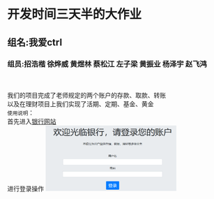 # 开发时间三天半的大作业
## 组名:我爱ctrl
### 组员:招浩楷 徐烨威 黄煜林 蔡松江 左子梁 黄振业 杨泽宇 赵飞鸿
<br><br>
我们的项目完成了老师规定的两个账户的存款、取款、转账
<br>
以及在理财项目上我们实现了活期、定期、基金、黄金
<br>
`使用说明`：
<br>
首先进入[银行网站](http://39.108.172.82:8080)
<br>
进行登录操作
<img src="https://github.com/LanMiao27/demo1.0/blob/master/%E7%99%BB%E5%BD%95.png" width="300" height="150" alt="图片加载失败时，显示这段字"/>
<br>




